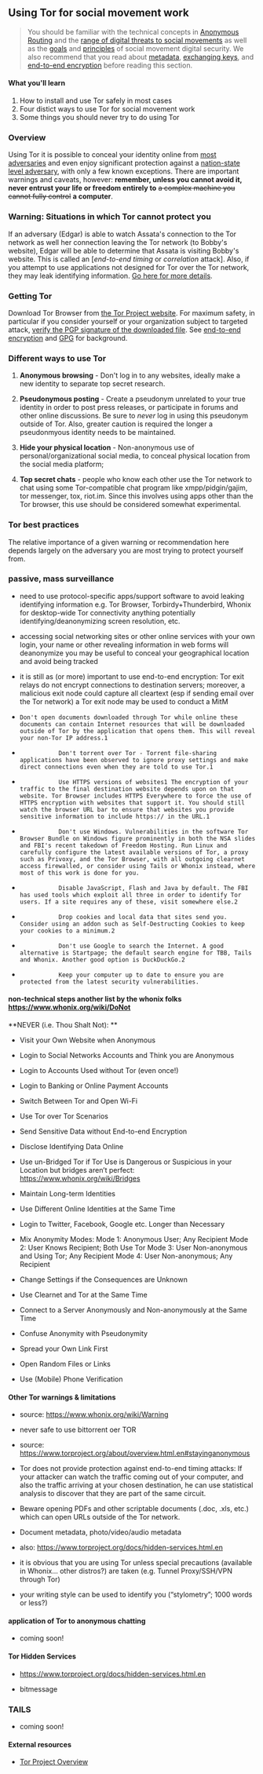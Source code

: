 ## Using Tor for social movement work

> You should be familiar with the technical concepts in [Anonymous Routing](anonymous-routing.md) and the [range of digital threats to social movements](threat-overview.md) as well as the [goals](goals.md) and [principles](trust.md) of social movement digital security.
> We also recommend that you read about [metadata](meta-data.md), [exchanging keys](key-exchange.md), and [end-to-end encryption](end-to-end-encryption.md) before reading this section.

#### What you'll learn

1. How to install and use Tor safely in most cases
1. Four distict ways to use Tor for social movement work
1. Some things you should never try to do using Tor

### Overview

Using Tor it is possible to conceal your identity online from [most adversaries](threat-overview.md) and even enjoy significant protection against a [nation-state level adversary](threat-state.md), with only a few known exceptions.  There are important warnings and caveats, however: **remember, unless you cannot avoid it, never entrust your life or freedom entirely to** ~~a complex machine you cannot fully control~~ **a computer**.

### Warning: Situations in which Tor cannot protect you

If an adversary (Edgar) is able to watch Assata's connection to the Tor network as well her connection leaving the Tor network (to Bobby's website), Edgar will be able to determine that Assata is visiting Bobby's website.  This is called an [*end-to-end timing* or *correlation* attack].  Also, if you attempt to use applications not designed for Tor over the Tor network, they may leak identifying information.  [Go here for more details](https://www.torproject.org/about/overview.html.en#stayinganonymous).

### Getting Tor

Download Tor Browser from [the Tor Project website](https://www.torproject.org/).  For maximum safety, in particular if you consider yourself or your organization subject to targeted attack, [verify the PGP signature of the downloaded file](https://www.torproject.org/).  See [end-to-end encryption](end-to-end-encryption.md) and [GPG](GPG.md) for background.


### Different ways to use Tor

1. **Anonymous browsing** - Don't log in to any websites, ideally make a new identity to separate top secret research.

1. **Pseudonymous posting** - Create a pseudonym unrelated to your true identity in order to post press releases, or participate in forums and other online discussions.  Be sure to *never* log in using this pseudonym outside of Tor.  Also, greater caution is required the longer a pseudonmyous identity needs to be maintained.

1. **Hide your physical location** - Non-anonymous use of personal/organizational social media, to conceal physical location from the social media platform;

1. **Top secret chats** - people who know each other use the Tor network to chat using some Tor-compatible chat program like xmpp/pidgin/gajim, tor messenger, tox, riot.im.  Since this involves using apps other than the Tor browser, this use should be considered somewhat experimental.  

### Tor best practices

The relative importance of a given warning or recommendation here depends largely on the adversary you are most trying to protect yourself from.

### passive, mass surveillance

-   need to use protocol-specific apps/support software to avoid leaking
    identifying information e.g. Tor Browser, Torbirdy+Thunderbird,
    Whonix for desktop-wide Tor connectivity anything potentially
    identifying/deanonymizing  screen resolution, etc.

-   accessing social networking sites or other online services with your
    own login, your name or other revealing information in web forms
    will deanonymize you may be useful to conceal your geographical
    location and avoid being tracked

-   it is still as (or more) important to use end-to-end encryption: Tor
    exit relays do not encrypt connections to destination servers;
    moreover, a malicious exit node could capture all cleartext (esp if
    sending email over the Tor network) a Tor exit node may be used to
    conduct a MitM

-     Don't open documents downloaded through Tor while online these documents can contain Internet resources that will be downloaded outside of Tor by the application that opens them. This will reveal your non-Tor IP address.1
-                Don't torrent over Tor - Torrent file-sharing applications have been observed to ignore proxy settings and make direct connections even when they are told to use Tor.1
-                Use HTTPS versions of websites1 The encryption of your traffic to the final destination website depends upon on that website. Tor Browser includes HTTPS Everywhere to force the use of HTTPS encryption with websites that support it. You should still watch the browser URL bar to ensure that websites you provide sensitive information to include https:// in the URL.1
-                Don't use Windows. Vulnerabilities in the software Tor Browser Bundle on Windows figure prominently in both the NSA slides and FBI's recent takedown of Freedom Hosting. Run Linux and carefully configure the latest available versions of Tor, a proxy such as Privoxy, and the Tor Browser, with all outgoing clearnet access firewalled, or consider using Tails or Whonix instead, where most of this work is done for you. 
-                Disable JavaScript, Flash and Java by default. The FBI has used tools which exploit all three in order to identify Tor users. If a site requires any of these, visit somewhere else.2
-                Drop cookies and local data that sites send you. Consider using an addon such as Self-Destructing Cookies to keep your cookies to a minimum.2
-                Don't use Google to search the Internet. A good alternative is Startpage; the default search engine for TBB, Tails and Whonix. Another good option is DuckDuckGo.2
-                Keep your computer up to date to ensure you are protected from the latest security vulnerabilities. 

#### non-technical steps  another list by the whonix folks <https://www.whonix.org/wiki/DoNot> 

**NEVER (i.e. Thou Shalt Not): **

-   Visit your Own Website when Anonymous

-   Login to Social Networks Accounts and Think you are Anonymous

-   Login to Accounts Used without Tor (even once!)

-   Login to Banking or Online Payment Accounts

-   Switch Between Tor and Open Wi-Fi

-   Use Tor over Tor Scenarios

-   Send Sensitive Data without End-to-end Encryption

-   Disclose Identifying Data Online

-   Use un-Bridged Tor if Tor Use is Dangerous or Suspicious in your
    Location but bridges aren’t perfect:
    <https://www.whonix.org/wiki/Bridges>

-   Maintain Long-term Identities

-   Use Different Online Identities at the Same Time

-   Login to Twitter, Facebook, Google etc. Longer than Necessary

-   Mix Anonymity Modes: Mode 1: Anonymous User; Any Recipient Mode 2:
    User Knows Recipient; Both Use Tor Mode 3: User Non-anonymous and
    Using Tor; Any Recipient Mode 4: User Non-anonymous; Any Recipient

-   Change Settings if the Consequences are Unknown

-   Use Clearnet and Tor at the Same Time

-   Connect to a Server Anonymously and Non-anonymously at the Same Time

-   Confuse Anonymity with Pseudonymity

-   Spread your Own Link First

-   Open Random Files or Links

-   Use (Mobile) Phone Verification

#### Other Tor warnings & limitations

-   source: <https://www.whonix.org/wiki/Warning>

-   never safe to use bittorrent oer TOR

-   source:
    <https://www.torproject.org/about/overview.html.en#stayinganonymous>

-   Tor does not provide protection against end-to-end timing attacks:
    If your attacker can watch the traffic coming out of your computer,
    and also the traffic arriving at your chosen destination, he can use
    statistical analysis to discover that they are part of the
    same circuit.

-   Beware opening PDFs and other scriptable documents (.doc,
    .xls, etc.) which can open URLs outside of the Tor network.

-   Document metadata, photo/video/audio metadata

-   also: <https://www.torproject.org/docs/hidden-services.html.en>

-   it is obvious that you are using Tor  unless special precautions
    (available in Whonix... other distros?) are taken (e.g. Tunnel
    Proxy/SSH/VPN through Tor)

-   your writing style can be used to identify you (“stylometry”; 1000
    words or less?)

#### application of Tor to anonymous chatting

- coming soon!

#### Tor Hidden Services

-   <https://www.torproject.org/docs/hidden-services.html.en>

-   bitmessage


### TAILS

- coming soon! 

#### External resources

* [Tor Project Overview](https://www.torproject.org/about/overview.html.en)
